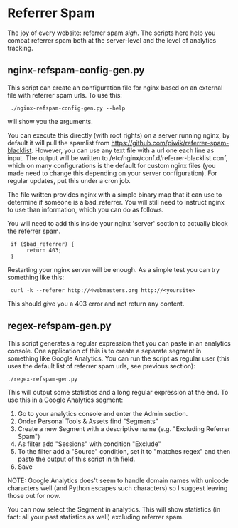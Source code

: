 Referrer Spam
=============

The joy of every website: referrer spam *sigh*. The scripts here help you combat referrer spam both at the server-level and the level of analytics tracking.

nginx-refspam-config-gen.py
---------------------------
This script can create an configuration file for nginx based on an external
file with referrer spam urls. To use this:

     ./nginx-refspam-config-gen.py --help

will show you the arguments.

You can execute this directly (with root rights) on a server running nginx, by default it will pull the spamlist from https://github.com/piwik/referrer-spam-blacklist. However, you can use any text file with a url one each line as input.
The output will be written to /etc/nginx/conf.d/referrer-blacklist.conf, which on many configurations is the default for custom nginx files (you made need to change this depending on your server configuration). For regular updates, put this under a cron job.

The file written provides nginx with a simple binary map that it can use to determine if someone is a bad_referrer. You will still need to instruct nginx to use than information, which you can do as follows.

You will need to add this inside your nginx 'server' section to actually block the referrer spam.

     if ($bad_referrer) { 
          return 403; 
     }

Restarting your nginx server will be enough. As a simple test you can try something like this:

     curl -k --referer http://4webmasters.org http://<yoursite>

This should give you a 403 error and not return any content.

regex-refspam-gen.py
--------------------
This script generates a regular expression that you can paste in an analytics console. One application of this is to create a separate segment in something like Google Analytics. You can run the script as regular user (this uses the default list of referrer spam urls, see previous section):

    ./regex-refspam-gen.py

This will output some statistics and a long regular expression at the end. To use this in a Google Analytics segment:

   1. Go to your analytics console and enter the Admin section.
   2. Onder Personal Tools & Assets find "Segments"
   3. Create a new Segment with a descriptive name (e.g. "Excluding Referrer Spam")
   4. As filter add "Sessions" with condition "Exclude"
   5. To the filter add a "Source" condition, set it to "matches regex" and then paste the output of this script in th field.
   6. Save
   
NOTE: Google Analytics does't seem to handle domain names with unicode characters well (and Python escapes such characters)
so I suggest leaving those out for now.

You can now select the Segment in analytics. This will show statistics (in fact: all your past statistics as well) excluding
referrer spam.
